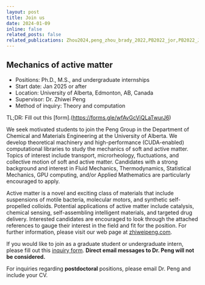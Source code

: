 ```yaml
---
layout: post
title: Join us
date: 2024-01-09 
inline: false
related_posts: false
related_publications: Zhou2024,peng_zhou_brady_2022,PB2022_jor,PB2022_JCP, PRF2020
---
```


## Mechanics of active matter

- Positions: Ph.D., M.S., and undergraduate internships
- Start date: Jan 2025 or after
- Location: University of Alberta, Edmonton, AB, Canada
- Supervisor: Dr. Zhiwei Peng 
- Method of inquiry: Theory and computation

TL;DR: Fill out this [form].(https://forms.gle/wfAvGcViQLaTwurJ6)


We seek motivated students to join the Peng Group in the Department of Chemical and Materials Engineering at the University of Alberta. We develop theoretical machinery and high-performance (CUDA-enabled) computational libraries to study the mechanics of soft and active matter. Topics of interest include transport, microrheology, fluctuations, and collective motion of soft and active matter. Candidates with a strong background and interest in Fluid Mechanics, Thermodynamics, Statistical Mechanics, GPU computing, and/or Applied Mathematics are particularly encouraged to apply.

Active matter is a novel and exciting class of materials that include suspensions of motile bacteria, molecular motors, and synthetic self-propelled colloids. Potential applications of active matter include catalysis, chemical sensing, self-assembling intelligent materials, and targeted drug delivery.  Interested candidates are encouraged to look through the attached references to gauge their interest in the field and fit for the position. For further information, please visit our web page at [zhiweipeng.com](https://zhiweipeng.com/).

If you would like to join as a graduate student or undergraduate intern, please fill out this [inquiry form](https://forms.gle/wfAvGcViQLaTwurJ6). **Direct email messages to Dr. Peng will not be considered.**

For inquiries regarding **postdoctoral** positions, please email Dr. Peng and include your CV. 


<!-- Applications for the M.S. and Ph.D. programs must be made through the [Faculty of Graduate Studies and Research](https://www.ualberta.ca/graduate-studies/prospective-students/apply-for-admission/index.html) at UAlberta. -->

